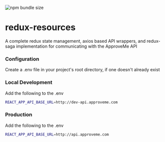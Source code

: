 ![npm bundle size](https://img.shields.io/bundlephobia/min/npm)
# redux-resources
A complete redux state management, axios based API wrappers, and redux-saga implementation for communicating with the ApproveMe API

### Configuration
Create a .env file in your project's root directory, if one doesn't already exist

### Local Development
Add the following to the .env
```sh
REACT_APP_API_BASE_URL=http://dev-api.approveme.com
```

### Production
Add the following to the .env
```sh
REACT_APP_API_BASE_URL=http://api.approveme.com
```


